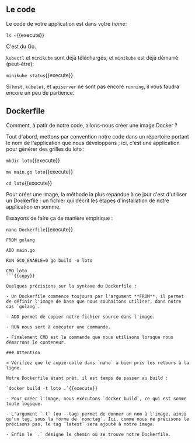## Le code

Le code de votre application est dans votre *home*:

`ls ~`{{execute}}

C'est du Go.

`kubectl` et `minikube` sont déjà téléchargés, et `minikube` est déjà démarré (peut-être):

`minikube status`{{execute}}

Si `host`, `kubelet`, et `apiserver` ne sont pas encore `running`, il vous faudra encore un peu de partience.

## Dockerfile

Comment, à patir de notre code, allons-nous créer une image Docker ?

Tout d'abord, mettons par convention notre code dans un répertoire portant le nom de l'application que nous développons ; ici, c'est une application pour générer des grilles du loto :

`mkdir loto`{{execute}}

`mv main.go loto`{{execute}}

`cd loto`{{execute}}

Pour créer une image, la méthode la plus répandue à ce jour c'est d'utiliser un Dockerfile : un fichier qui décrit les étapes d'installation de notre application en somme.

Essayons de faire ça de manière empirique :

`nano Dockerfile`{{execute}}

```
FROM golang

ADD main.go

RUN GCO_ENABLE=0 go build -o loto

CMD loto
```{{copy}}

Quelques précisions sur la syntaxe du Dockerfile :

- Un Dockerfile commence toujours par l'argument **FROM**, il permet de définir l'image de base que nous souhaitons utiliser, dans notre cas `golang`.

- ADD permet de copier notre fichier source dans l'image.

- RUN nous sert à exécuter une commande.

- Finalement CMD est la commande que nous utilisons lorsque nous démarrons le conteneur.

### Attention

> Vérifiez que le copié-collé dans `nano` a bien pris les retours à la ligne.

Notre Dockerfile étant prêt, il est temps de passer au build :

`docker build -t loto .`{{execute}}

- Pour créer l'image, nous exécutons `docker build`, ce qui est somme toute logique.

- L'argument `-t` (ou --tag) permet de donner un nom à l'image, ainsi qu'un tag, sous la forme de `nom:tag`. Ici, comme nous ne précisons le précisons pas, le tag `latest` sera ajouté à notre image.

- Enfin le `.` désigne le chemin où se trouve notre Dockerfile.


